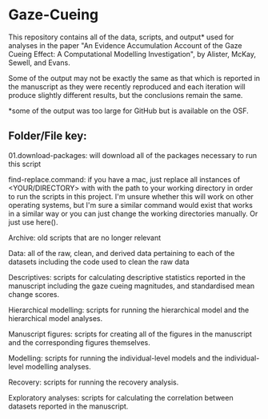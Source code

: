 # Gaze-Cueing

This repository contains all of the data, scripts, and output* used for analyses in the paper "An Evidence Accumulation Account of the Gaze Cueing Effect: A Computational Modelling Investigation", by Alister, McKay, Sewell, and Evans. 

Some of the output may not be exactly the same as that which is reported in the manuscript as they were recently reproduced and each iteration will produce slightly different results, but the conclusions remain the same. 

*some of the output was too large for GitHub but is available on the OSF. 

## Folder/File key: 

01.download-packages: will download all of the packages necessary to run this script

find-replace.command: if you have a mac, just replace all instances of <YOUR/DIRECTORY> with with the path to your working directory in order to run the scripts in this project. I'm unsure whether this will work on other operating systems, but I'm sure a similar command would exist that works in a similar way or you can just change the working directories manually. Or just use here().

Archive: old scripts that are no longer relevant 

Data: all of the raw, clean, and derived data pertaining to each of the datasets including the code used to clean the raw data 

Descriptives: scripts for calculating descriptive statistics reported in the manuscript including the gaze cueing magnitudes, and standardised mean change scores.

Hierarchical modelling: scripts for running the hierarchical model and the hierarchical model analyses. 

Manuscript figures: scripts for creating all of the figures in the manuscript and the corresponding figures themselves.

Modelling: scripts for running the individual-level models and the individual-level modelling analyses. 

Recovery: scripts for running the recovery analysis.

Exploratory analyses: scripts for calculating the correlation between datasets reported in the manuscript. 
